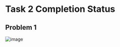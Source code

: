 # Task 2 Completion Status

## Problem 1

![image](https://github.com/user-attachments/assets/beef7343-4d20-4398-96f5-c2a3eeb5cbfb)

